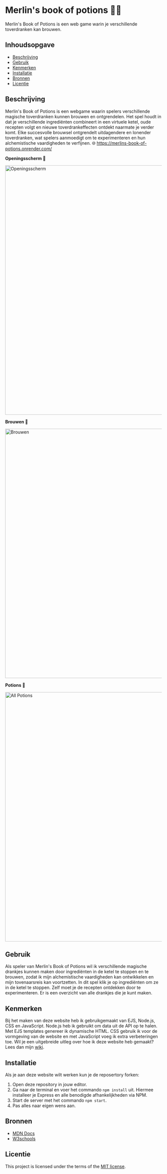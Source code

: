 <!---- > _Fork_ deze leertaak en ga aan de slag. Onderstaande outline ga je gedurende deze taak in jouw eigen GitHub omgeving uitwerken. De instructie vind je in: [docs/INSTRUCTIONS.md](docs/INSTRUCTIONS.md) --->

# Merlin's book of potions 🧙‍♂️

Merlin's Book of Potions is een web game warin je verschillende toverdranken kan brouwen.

## Inhoudsopgave
  * [Beschrijving](#beschrijving)
  * [Gebruik](#gebruik)
  * [Kenmerken](#kenmerken)
  * [Installatie](#installatie)
  * [Bronnen](#bronnen)
  * [Licentie](#licentie)

## Beschrijving
<!-- Bij Beschrijving staat kort beschreven wat voor project het is en wat je hebt gemaakt -->
Merlin's Book of Potions is een webgame waarin spelers verschillende magische toverdranken kunnen brouwen en ontgrendelen. Het spel houdt in dat je verschillende ingrediënten combineert in een virtuele ketel, oude recepten volgt en nieuwe toverdrankeffecten ontdekt naarmate je verder komt. Elke succesvolle brouwsel ontgrendelt uitdagendere en lonender toverdranken, wat spelers aanmoedigt om te experimenteren en hun alchemistische vaardigheden te verfijnen.  🌐 https://merlins-book-of-potions.onrender.com/

<!-- Voeg een mooie poster visual toe 📸 -->
**Openingsscherm 📸**

<img width="800" alt="Openingsscherm" src="https://github.com/zoepje/proof-of-concept/assets/144004461/6b0a7915-8d75-4ba9-a9ed-30cb1b0702a1">

**Brouwen 📸**

<img width="800" alt="Brouwen" src="https://github.com/zoepje/proof-of-concept/assets/144004461/0155c334-8593-445e-a50e-717a44650eb3">

**Potions 📸**

<img width="800" alt="All Potions" src="https://github.com/zoepje/proof-of-concept/assets/144004461/4af3e94e-befc-4f89-90f0-128b4c92537a">

<!-- Voeg een link toe naar Github Pages 🌐-->

## Gebruik
<!-- Bij Gebruik staat de user story, hoe het werkt en wat je er mee kan. -->
Als speler van Merlin's Book of Potions wil ik verschillende magische drankjes kunnen maken door ingrediënten in de ketel te stoppen en te brouwen, zodat ik mijn alchemistische vaardigheden kan ontwikkelen en mijn tovenaarsreis kan voortzetten.
In dit spel klik je op ingrediënten om ze in de ketel te stoppen. Zelf moet je de recepten ontdekken door te experimenteren. Er is een overzicht van alle drankjes die je kunt maken. 

## Kenmerken
<!-- Bij Kenmerken staat welke technieken zijn gebruikt en hoe. Wat is de HTML structuur? Wat zijn de belangrijkste dingen in CSS? Wat is er met JS gedaan en hoe? Misschien heb je iets met NodeJS gedaan, of heb je een framwork of library gebruikt? -->
Bij het maken van deze website heb ik gebruikgemaakt van EJS, Node.js, CSS en JavaScript. Node.js heb ik gebruikt om data uit de API op te halen. Met EJS templates genereer ik dynamische HTML. CSS gebruik ik voor de vormgeving van de website en met JavaScript voeg ik extra verbeteringen toe. Wil je een uitgebreide uitleg over hoe ik deze website heb gemaakt? Lees dan mijn [wiki](https://github.com/zoepje/proof-of-concept/wiki/3.-Bouwen).

## Installatie
<!-- Bij Instalatie staat hoe een andere developer aan jouw repo kan werken -->
Als je aan deze website wilt werken kun je de reposertory forken:
1. Open deze repository in jouw editor.
1. Ga naar de terminal en voer het commando `npm install` uit. Hiermee installeer je Express en alle benodigde afhankelijkheden via NPM.
1. Start de server met het commando `npm start`.
1. Pas alles naar eigen wens aan.

## Bronnen
* [MDN Docs](https://developer.mozilla.org/en-US/)
* [W3schools](https://www.w3schools.com/)

## Licentie

This project is licensed under the terms of the [MIT license](./LICENSE).
